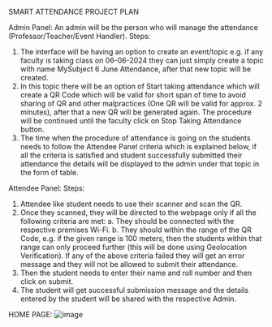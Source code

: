 SMART ATTENDANCE PROJECT PLAN

Admin Panel:
An admin will be the person who will manage the attendance (Professor/Teacher/Event Handler). 
Steps:
1.	The interface will be having an option to create an event/topic e.g. if any faculty is taking class on 06-06-2024 they can just simply create a topic with name MySubject 6 June Attendance, after that new topic will be created.
2.	In this topic there will be an option of Start taking attendance which will create a QR Code which will be valid for short span of time to avoid sharing of QR and other malpractices (One QR will be valid for approx. 2 minutes), after that a new QR will be generated again. The procedure will be continued until the faculty click on Stop Taking Attendance button.
3.	The time when the procedure of attendance is going on the students needs to follow the Attendee Panel criteria which is explained below, if all the criteria is satisfied and student successfully submitted their attendance the details will be displayed to the admin under that topic in the form of table.

Attendee Panel:
Steps:
1.	Attendee like student needs to use their scanner and scan the QR. 
2.	Once they scanned, they will be directed to the webpage only if all the following criteria are met:
a.	They should be connected with the respective premises Wi-Fi.
b.	They should within the range of the QR Code, e.g. if the given range is 100 meters, then the students within that range can only proceed further (this will be done using Geolocation Verification). 
If any of the above criteria failed they will get an error message and they will not be allowed to submit their attendance.
3.	Then the student needs to enter their name and roll number and then click on submit.
4.	The student will get successful submission message and the details entered by the student will be shared with the respective Admin.


HOME PAGE:
![image](https://github.com/user-attachments/assets/5a1c255f-f698-4cb4-af7f-e8da19b626d8)
